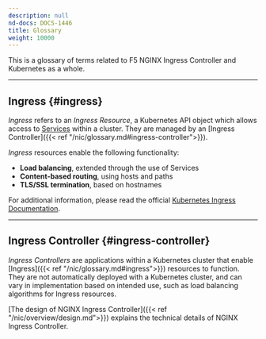 ```yaml
---
description: null
nd-docs: DOCS-1446
title: Glossary
weight: 10000
---
```


This is a glossary of terms related to F5 NGINX Ingress Controller and Kubernetes as a whole.

---

## Ingress {#ingress}

_Ingress_ refers to an _Ingress Resource_, a Kubernetes API object which allows access to [Services](https://kubernetes.io/docs/concepts/services-networking/service/) within a cluster. They are managed by an [Ingress Controller]({{< ref "/nic/glossary.md#ingress-controller">}}).

_Ingress_ resources enable the following functionality:

- **Load balancing**, extended through the use of Services
- **Content-based routing**, using hosts and paths
- **TLS/SSL termination**, based on hostnames

For additional information, please read the official [Kubernetes Ingress Documentation](https://kubernetes.io/docs/concepts/services-networking/ingress/).

---

## Ingress Controller {#ingress-controller}

*Ingress Controllers* are applications within a Kubernetes cluster that enable [Ingress]({{< ref "/nic/glossary.md#ingress">}}) resources to function. They are not automatically deployed with a Kubernetes cluster, and can vary in implementation based on intended use, such as load balancing algorithms for Ingress resources.

[The design of NGINX Ingress Controller]({{< ref "/nic/overview/design.md">}}) explains the technical details of NGINX Ingress Controller.
